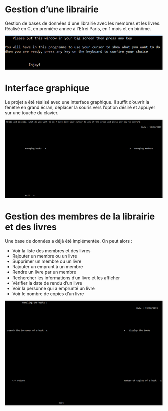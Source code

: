 # Gestion d’une librairie
Gestion de bases de données d'une librairie avec les membres et les livres. Réalisé en C, en première année à l’Efrei Paris, en 1 mois et en binôme.

![introduction image](https://github.com/CelineCornet/Gestion-d-une-librairie/blob/master/images/01.png)

# Interface graphique

Le projet a été réalisé avec une interface graphique. Il suffit d’ouvrir la fenêtre en grand écran, déplacer la souris vers l’option désiré et appuyer sur une touche du clavier.

![page de choix membre ou livre](https://github.com/CelineCornet/Gestion-d-une-librairie/blob/master/images/02.png)

# Gestion des membres de la librairie et des livres

Une base de données a déjà été implémentée. On peut alors :
-	Voir la liste des membres et des livres
-	Rajouter un membre ou un livre
-	Supprimer un membre ou un livre
-	Rajouter un emprunt à un membre
-	Rendre un livre par un membre
-	Rechercher les informations d’un livre et les afficher
-	Vérifier la date de rendu d’un livre
-	Voir la personne qui a emprunté un livre
-	Voir le nombre de copies d’un livre

![page de choix livre](https://github.com/CelineCornet/Gestion-d-une-librairie/blob/master/images/03.png)

